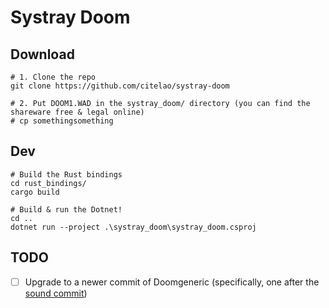 # Systray Doom

## Download

```pwsh
# 1. Clone the repo
git clone https://github.com/citelao/systray-doom

# 2. Put DOOM1.WAD in the systray_doom/ directory (you can find the shareware free & legal online)
# cp somethingsomething
```

## Dev

```pwsh
# Build the Rust bindings
cd rust_bindings/
cargo build

# Build & run the Dotnet!
cd ..
dotnet run --project .\systray_doom\systray_doom.csproj
```

## TODO

* [ ] Upgrade to a newer commit of Doomgeneric (specifically, one after the [sound commit](https://github.com/ozkl/doomgeneric/commit/d0946b46cf617467f014a25e264fd952698a13f9))